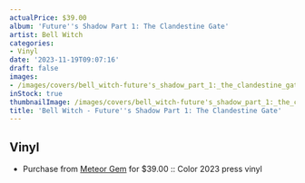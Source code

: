```yaml
---
actualPrice: $39.00
album: 'Future''s Shadow Part 1: The Clandestine Gate'
artist: Bell Witch
categories:
- Vinyl
date: '2023-11-19T09:07:16'
draft: false
images:
- /images/covers/bell_witch-future's_shadow_part_1:_the_clandestine_gate.png
inStock: true
thumbnailImage: /images/covers/bell_witch-future's_shadow_part_1:_the_clandestine_gate-thumb.png
title: 'Bell Witch - Future''s Shadow Part 1: The Clandestine Gate'
---
```


## Vinyl
* Purchase from [Meteor Gem](https://meteor-gem.com/products/bell-witch-futures-shadow-part-1-the-clandestine-gate-2xlp-1) for $39.00 :: Color 2023 press vinyl
